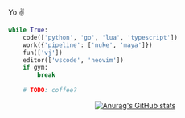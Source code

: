 Yo ✌️

```py
while True:
    code(['python', 'go', 'lua', 'typescript'])
    work({'pipeline': ['nuke', 'maya']})
    fun(['vj'])
    editor(['vscode', 'neovim'])
    if gym:
        break
    
    # TODO: coffee?
```
<div align="center">
  <a href="https://github.com/anuraghazra/github-readme-stats">
    <img src="https://github-readme-stats.vercel.app/api?username=sisoe24&show_icons=true&theme=onedark" alt="Anurag's GitHub stats">
  </a>
</div>
